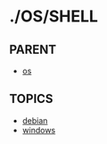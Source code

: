 # ./OS/SHELL  


## PARENT  
*	[os](../README.md)  

## TOPICS  
*	[debian](debian/README.md)  
*	[windows](windows/README.md)  

